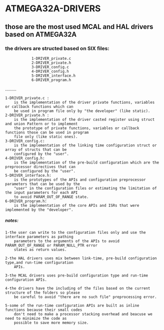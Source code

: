   # ATMEGA32A-DRIVERS
  ## those are the most used MCAL and HAL drivers based on ATMEGA32A
  ### the drivers are structed based on SIX files:
                1-DRIVER_private.c
                2-DRIVER_private.h
                3-DRIVER_config.c
                4-DRIVER_config.h
                5-DRIVER_interface.h
                6-DRIVER_program.h
.........

    1-DRIVER_private.c :
        is the implementation of the driver private functions, variables or callback functions which can 
        be used in program file only by "the developer" (like static).
    2-DRIVER_private.h :
        is the implementation of the driver casted register using struct and union Pattern or to implement 
        the prototype of private functions, variables or callback functions those can be used in program 
        file only (like static ones).
    3-DRIVER_config.c:
        is the implementation of the linking time configuration struct or array of structs that can be 
        configured by the "user".
    4-DRIVER_config.h:
        is the implementation of the pre-build configuration which are the preprocessor directives that can
        be configured by the "user".
    5-DRIVER_interface.h:
        is the prototypes of the APIs and configuration preprocessor parameters that can be used by the 
        "user" in the configuration files or estimating the limitation of the input parameters for each API
        to avoid PARAM_OUT_OF_RANGE state.
    6-DRIVER_program.h:
        is the implementation of the core APIs and ISRs that were implemented by the "developer".


##### notes:
 
    1-the user can write to the configuration files only and use the interface parameters as pathing 
        parameters to the arguments of the APIs to avoid PARAM_OUT_OF_RANGE or PARAM_NULL_PTR error 
        states as return values.
    
    2-the HAL drivers uses mix between link-time, pre-build configuration type,and run-time configuration 
        APIs. 
    
    3-the MCAL drivers uses pre-build configuration type and run-time configuration APIs.  
    
    4-the drivers have the including of the files based on the current structure of the folders so please 
        be careful to avoid "there are no such file" preprocessing error.
        
    5-some of the run-time configuration APIs are built as inline functions because their small codes 
        don't need to make a processor stacking overhead and beacuse we need to minimize the code as 
        possible to save more memory size.
                         
